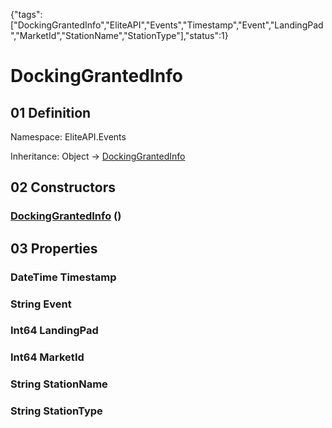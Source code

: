 {"tags":["DockingGrantedInfo","EliteAPI","Events","Timestamp","Event","LandingPad","MarketId","StationName","StationType"],"status":1}

# DockingGrantedInfo

## 01 Definition

Namespace: <span class='code'>EliteAPI.Events</span>

Inheritance: <span class='code'>Object</span> → <span class='code'>[DockingGrantedInfo](../../EliteAPI/Events/DockingGrantedInfo.html)</span>

## 02 Constructors

### <span class='code'>[DockingGrantedInfo](../../EliteAPI/Events/DockingGrantedInfo.html)</span> ()

## 03 Properties

### <span class='code'>DateTime</span> Timestamp

### <span class='code'>String</span> Event

### <span class='code'>Int64</span> LandingPad

### <span class='code'>Int64</span> MarketId

### <span class='code'>String</span> StationName

### <span class='code'>String</span> StationType

